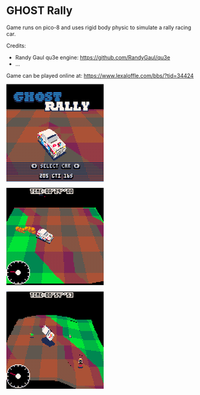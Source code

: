 # GHOST Rally

Game runs on pico-8 and uses rigid body physic to simulate a rally racing car.

Credits:
- Randy Gaul qu3e engine: https://github.com/RandyGaul/qu3e
- ...

Game can be played online at: https://www.lexaloffle.com/bbs/?tid=34424

![title](pics/title.gif)

![weeee!](pics/turnaround.gif)

![fail :/](pics/fail.gif)
